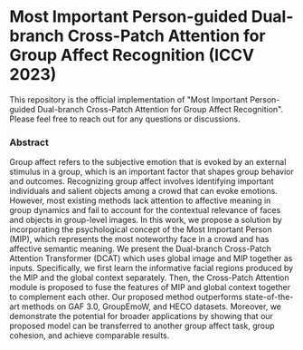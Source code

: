 # Most Important Person-guided Dual-branch Cross-Patch Attention for Group Affect Recognition (ICCV 2023)
This repository is the official implementation of "Most Important Person-guided Dual-branch Cross-Patch Attention for Group Affect Recognition". Please feel free to reach out for any questions or discussions.

### Abstract
Group affect refers to the subjective emotion that is evoked by an external stimulus in a group, which is an important factor that shapes group behavior and outcomes. Recognizing group affect involves identifying important individuals and salient objects among a crowd that can evoke emotions. However, most existing methods lack attention to affective meaning in group dynamics and fail to account for the contextual relevance of faces and objects in group-level images. In this work, we propose a solution by incorporating the psychological concept of the Most Important Person (MIP), which represents the most noteworthy face in a crowd and has affective semantic meaning. We present the Dual-branch Cross-Patch Attention Transformer (DCAT) which uses global image and MIP together as inputs. Specifically, we first learn the informative facial regions produced by the MIP and the global context separately. Then, the Cross-Patch Attention module is proposed to fuse the features of MIP and global context together to complement each other. Our proposed method outperforms state-of-the-art methods on GAF 3.0, GroupEmoW, and HECO datasets. Moreover, we demonstrate the potential for broader applications by showing that our proposed model can be transferred to another group affect task, group cohesion, and achieve comparable results.
